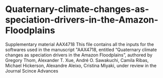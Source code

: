 # Quaternary-climate-changes-as-speciation-drivers-in-the-Amazon-Floodplains
Supplementary material AAX4718
This file contains all the inputs for the softwares used in the manuscript "AAX4718, entitled “Quaternary climate 
changes as speciation drivers in the Amazon Floodplains”, authored by Gregory Thom, Alexander T. Xue, André O. Sawakuchi, 
Camila Ribas, Michael Hickerson, Alexandre Aleixo, Cristina Miyaki, under review in the Journal Scince Advances
